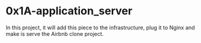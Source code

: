 # 0x1A-application_server
In this project, it will add this piece to the infrastructure, plug it to Nginx and make is serve the Airbnb clone project.
